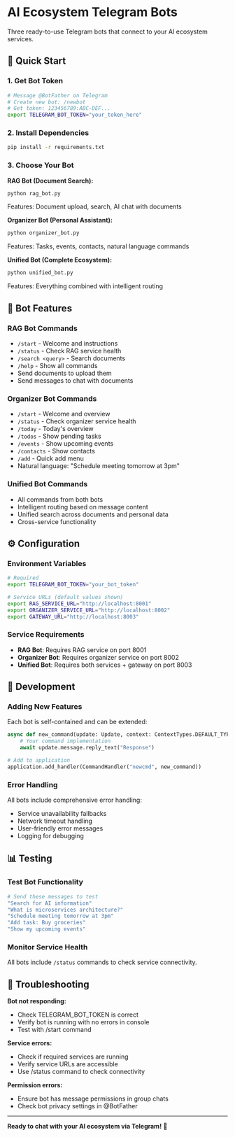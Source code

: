 # AI Ecosystem Telegram Bots

Three ready-to-use Telegram bots that connect to your AI ecosystem services.

## 🚀 Quick Start

### 1. Get Bot Token
```bash
# Message @BotFather on Telegram
# Create new bot: /newbot
# Get token: 123456789:ABC-DEF...
export TELEGRAM_BOT_TOKEN="your_token_here"
```

### 2. Install Dependencies
```bash
pip install -r requirements.txt
```

### 3. Choose Your Bot

**RAG Bot (Document Search):**
```bash
python rag_bot.py
```
Features: Document upload, search, AI chat with documents

**Organizer Bot (Personal Assistant):**
```bash
python organizer_bot.py
```
Features: Tasks, events, contacts, natural language commands

**Unified Bot (Complete Ecosystem):**
```bash
python unified_bot.py
```
Features: Everything combined with intelligent routing

## 📱 Bot Features

### RAG Bot Commands
- `/start` - Welcome and instructions
- `/status` - Check RAG service health
- `/search <query>` - Search documents
- `/help` - Show all commands
- Send documents to upload them
- Send messages to chat with documents

### Organizer Bot Commands
- `/start` - Welcome and overview
- `/status` - Check organizer service health
- `/today` - Today's overview
- `/todos` - Show pending tasks
- `/events` - Show upcoming events
- `/contacts` - Show contacts
- `/add` - Quick add menu
- Natural language: "Schedule meeting tomorrow at 3pm"

### Unified Bot Commands
- All commands from both bots
- Intelligent routing based on message content
- Unified search across documents and personal data
- Cross-service functionality

## ⚙️ Configuration

### Environment Variables
```bash
# Required
export TELEGRAM_BOT_TOKEN="your_bot_token"

# Service URLs (default values shown)
export RAG_SERVICE_URL="http://localhost:8001"
export ORGANIZER_SERVICE_URL="http://localhost:8002"
export GATEWAY_URL="http://localhost:8003"
```

### Service Requirements
- **RAG Bot**: Requires RAG service on port 8001
- **Organizer Bot**: Requires organizer service on port 8002
- **Unified Bot**: Requires both services + gateway on port 8003

## 🔧 Development

### Adding New Features
Each bot is self-contained and can be extended:

```python
async def new_command(update: Update, context: ContextTypes.DEFAULT_TYPE):
    # Your command implementation
    await update.message.reply_text("Response")

# Add to application
application.add_handler(CommandHandler("newcmd", new_command))
```

### Error Handling
All bots include comprehensive error handling:
- Service unavailability fallbacks
- Network timeout handling
- User-friendly error messages
- Logging for debugging

## 📊 Testing

### Test Bot Functionality
```bash
# Send these messages to test
"Search for AI information"
"What is microservices architecture?"
"Schedule meeting tomorrow at 3pm"
"Add task: Buy groceries"
"Show my upcoming events"
```

### Monitor Service Health
All bots include `/status` commands to check service connectivity.

## 🚨 Troubleshooting

**Bot not responding:**
- Check TELEGRAM_BOT_TOKEN is correct
- Verify bot is running with no errors in console
- Test with /start command

**Service errors:**
- Check if required services are running
- Verify service URLs are accessible
- Use /status command to check connectivity

**Permission errors:**
- Ensure bot has message permissions in group chats
- Check bot privacy settings in @BotFather

---

**Ready to chat with your AI ecosystem via Telegram!** 🤖